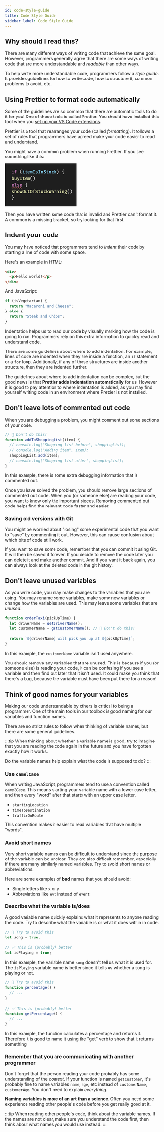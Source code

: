 ```yaml
---
id: code-style-guide
title: Code Style Guide
sidebar_label: Code Style Guide
---
```


## Why should I read this?

There are many different ways of writing code that achieve the same goal. However, programmers generally agree that there are some ways of writing code that are more understandable and *readable* than other ways.

To help write more understandable code, programmers follow a *style guide*. It provides guidelines for how to write code, how to structure it, common problems to avoid, etc.

## Using Prettier to format code automatically

Some of the guidelines are so common that there are automatic tools to do it for you! One of these tools is called Prettier. You should have installed this tool when you [set up your VS Code extensions](https://docs.codeyourfuture.io/course-processes/before-the-course/getting-setup#extensions).

Prettier is a tool that rearranges your code (called *formatting*). It follows a set of rules that programmers have agreed make your code easier to read and understand.

You might have a common problem when running Prettier. If you see something like this:

![Invalid code with red highlight](./assets/prettier-error.png)

Then you have written some code that is invalid and Prettier can't format it. A common is a missing bracket, so try looking for that first.

## Indent your code

You may have noticed that programmers tend to *indent* their code by starting a line of code with some space.

Here's an example in HTML:

```html
<div>
  <p>Hello world!</p>
</div>
```

And JavaScript:

```js
if (isVegetarian) {
  return "Macaroni and Cheese";
} else {
  return "Steak and Chips";
}
```

Indentation helps us to read our code by visually marking how the code is going to run. Programmers rely on this extra information to quickly read and understand code.

There are some guidelines about where to add indentation. For example, lines of code are indented when they are inside a function, an `if` statement or a `for` loop. Additionally, if any of those structures are inside another structure, then they are indented further.

The guidelines about where to add indentation can be complex, but the good news is that **Prettier adds indentation automatically** for us! However it is good to pay attention to where indentation is added, as you may find yourself writing code in an environment where Prettier is not installed.

## Don't leave lots of commented out code

When you are debugging a problem, you might comment out some sections of your code.

```js
// 🛑 Don't do this!
function addToShoppingList(item) {
  // console.log("Shopping list before", shoppingList);
  // console.log("Adding item", item);
  shoppingList.add(item);
  // console.log("Shopping list after", shoppingList);
}
```

In this example, there is some extra debugging information that is commented out.

Once you have solved the problem, you should remove large sections of commented out code. When you (or someone else) are reading your code, you want to know only the important pieces. Removing commented out code helps find the relevant code faster and easier.

### Saving old versions with Git

You might be worried about "losing" some experimental code that you want to "save" by commenting it out. However, this can cause confusion about which bits of code still work.

If you want to save some code, remember that you can commit it using Git. It will then be saved it forever. If you decide to remove the code later you can delete it and make another commit. And if you want it back again, you can always look at the deleted code in the git history.

## Don't leave unused variables

As you write code, you may make changes to the variables that you are using. You may rename some variables, make some new variables or change how the variables are used. This may leave some variables that are *unused*.

```js
function orderTaxi(pickUpTime) {
  let driverName = getDriverName();
  let customerName = getCustomerName(); // 🛑 Don't do this!

  return `${driverName} will pick you up at ${pickUpTime}`;
}
```

In this example, the `customerName` variable isn't used anywhere.

You should remove any variables that are unused. This is because if you (or someone else) is reading your code, it can be confusing if you see a variable and then find out later that it isn't used. It could make you think that there's a bug, because the variable must have been put there for a reason!

## Think of good names for your variables

Making our code understandable by others is critical to being a programmer. One of the main tools in our toolbox is good naming for our variables and function names.

There are no strict rules to follow when thinking of variable names, but there are some general guidelines. 

:::tip 
When thinking about whether a variable name is good, try to imagine that you are reading the code again in the future and you have forgotten exactly how it works.

Do the variable names help explain what the code is supposed to do?
:::

### Use `camelCase`

When writing JavaScript, programmers tend to use a convention called *`camelCase`*. This means starting your variable name with a lower case letter, and then every "word" after that starts with an upper case letter.

- `startingLocation`
- `timeToDestination`
- `trafficOnRoute`

This convention makes it easier to read variables that have multiple "words".

### Avoid short names

Very short variable names can be difficult to understand since the purpose of the variable can be unclear. They are also difficult remember, especially if there are many similarly named variables. Try to avoid short names or abbreviations.

Here are some examples of **bad** names that you should avoid:

- Single letters like `x` or `y`
- Abbreviations like `evt` instead of `event`

### Describe what the variable is/does

A good variable name quickly explains what it represents to anyone reading the code. Try to describe what the variable is or what it does within in code.

```js
// 🛑 Try to avoid this
let song = true;

// ✅ This is (probably) better
let isPlaying = true;
```

In this example, the variable name `song` doesn't tell us what it is used for. The `isPlaying` variable name is better since it tells us  whether a song is playing or not.

```js
// 🛑 Try to avoid this
function percentage() {
  // ...
}

// ✅ This is (probably) better
function getPercentage() {
  // ...
}
```

In this example, the function calculates a percentage and returns it. Therefore it is good to name it using the "get" verb to show that it returns something.

### Remember that you are communicating with another programmer

Don't forget that the person reading your code probably has some understanding of the *context*. If your function is named `getCustomer`, it's probably fine to name variables `name`, `age`, etc instead of `customerName`, `customerAge`. You don't need to explain *everything*.

**Naming variables is more of an art than a science**. Often you need some experience reading other people's code before you get really good at it.

:::tip
When reading other people's code, think about the variable names. If the names are not clear, make sure you understand the code first, then think about what names you would use instead.
:::
